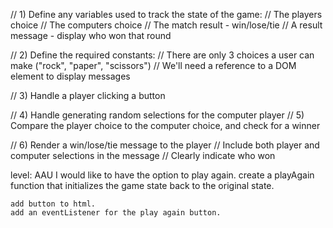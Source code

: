 // 1) Define any variables used to track the state of the game:
//    The players choice
//    The computers choice
//    The match result - win/lose/tie
//    A result message - display who won that round

// 2) Define the required constants:
//    There are only 3 choices a user can make ("rock", "paper", "scissors")
//    We'll need a reference to a DOM element to display messages

// 3) Handle a player clicking a button

// 4) Handle generating random selections for the computer player
// 5) Compare the player choice to the computer choice, and check for a winner

// 6) Render a win/lose/tie message to the player 
//    Include both player and computer selections in the message
//    Clearly indicate who won

level:
AAU I would like to have the option to play again.
    create a playAgain function that initializes the game state back to the original state.
     
    add button to html.
    add an eventListener for the play again button.